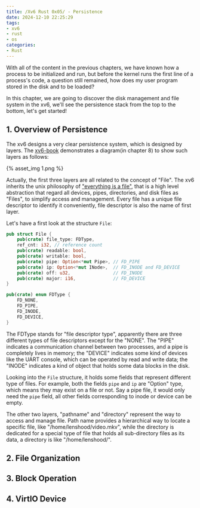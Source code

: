 ```yaml
---
title: /Xv6 Rust 0x05/ - Persistence
date: 2024-12-10 22:25:29
tags:
- xv6
- rust
- os
categories:
- Rust
---
```


With all of the content in the previous chapters, we have known how a process to be initialized and run, but before the kernel runs the first line of a process's code, a question still remained, how does my user program stored in the disk and to be loaded?

In this chapter, we are going to discover the disk management and file system in the xv6, we'll see the persistence stack from the top to the bottom, let's get started!

<!-- more -->

## 1. Overview of Persistence

The xv6 designs a very clear persistence system, which is designed by layers. The [xv6-book](https://pdos.csail.mit.edu/6.828/2024/xv6/book-riscv-rev4.pdf) demonstrates a diagram(in chapter 8) to show such layers as follows:

{% asset_img 1.png %}

Actually, the first three layers are all related to the concept of "File". The xv6 inherits the unix philosophy of ["everything is a file"](https://en.wikipedia.org/wiki/Everything_is_a_file), that is a high level abstraction that regard all devices, pipes, directories, and disk files as "Files", to simplify access and management. Every file has a unique file descriptor to identify it conveniently, file descriptor is also the name of first layer.

Let's have a first look at the structure `File`:

```rust
pub struct File {
    pub(crate) file_type: FDType,
    ref_cnt: i32, // reference count
    pub(crate) readable: bool,
    pub(crate) writable: bool,
    pub(crate) pipe: Option<*mut Pipe>, // FD_PIPE
    pub(crate) ip: Option<*mut INode>,  // FD_INODE and FD_DEVICE
    pub(crate) off: u32,                // FD_INODE
    pub(crate) major: i16,              // FD_DEVICE
}

pub(crate) enum FDType {
    FD_NONE,
    FD_PIPE,
    FD_INODE,
    FD_DEVICE,
}
```

The FDType stands for "file descriptor type", apparently there are three different types of file descriptors except for the "NONE". The "PIPE" indicates a communication channel between two processes, and a pipe is completely lives in memory; the "DEVICE" indicates some kind of devices like the UART console, which can be operated by read and write data; the "INODE" indicates a kind of object that holds some data blocks in the disk.

Looking into the `File` structure, it holds some fields that represent different type of files. For example, both the fields `pipe` and `ip` are "Option" type, which means they may exist on a file or not. Say a pipe file, it would only need the `pipe` field, all other fields corresponding to inode or device can be empty.

The other two layers, "pathname" and "directory" represent the way to access and manage file. Path name provides a hierarchical  way to locate a specific file, like "/home/lenshood/video.mkv", while the directory is dedicated for a special type of file that holds all sub-directory files as its data, a directory is like "/home/lenshood/".



## 2. File Organization



## 3. Block Operation



## 4. VirtIO Device


